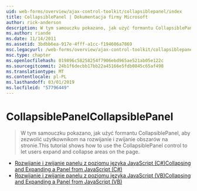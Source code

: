 ```yaml
---
uid: web-forms/overview/ajax-control-toolkit/collapsiblepanel/index
title: CollapsiblePanel | Dokumentacja firmy Microsoft
author: rick-anderson
description: W tym samouczku pokazano, jak użyć formantu CollapsiblePanel, aby zezwolić użytkownikom na rozwijanie i zwijanie obszarów na stronie.
ms.author: riande
ms.date: 11/14/2011
ms.assetid: 3bdbb6ea-917e-4fff-a1cc-f194606a7869
msc.legacyurl: /web-forms/overview/ajax-control-toolkit/collapsiblepanel
msc.type: chapter
ms.openlocfilehash: 019896c58258254f7906ebd965ae521ab05e122c
ms.sourcegitcommit: 24b1f6decbb17bb22a45166e5fdb0845c65af498
ms.translationtype: MT
ms.contentlocale: pl-PL
ms.lasthandoff: 03/01/2019
ms.locfileid: "57796449"
---
```

<a name="collapsiblepanel"></a><span data-ttu-id="a9029-103">CollapsiblePanel</span><span class="sxs-lookup"><span data-stu-id="a9029-103">CollapsiblePanel</span></span>
====================
> <span data-ttu-id="a9029-104">W tym samouczku pokazano, jak użyć formantu CollapsiblePanel, aby zezwolić użytkownikom na rozwijanie i zwijanie obszarów na stronie.</span><span class="sxs-lookup"><span data-stu-id="a9029-104">This tutorial shows how to use the CollapsiblePanel control to let users expand and collapse areas on the page.</span></span>


- [<span data-ttu-id="a9029-105">Rozwijanie i zwijanie panelu z poziomu języka JavaScript (C#)</span><span class="sxs-lookup"><span data-stu-id="a9029-105">Collapsing and Expanding a Panel from JavaScript (C#)</span></span>](collapsing-and-expanding-a-panel-from-javascript-cs.md)
- [<span data-ttu-id="a9029-106">Rozwijanie i zwijanie panelu z poziomu języka JavaScript (VB)</span><span class="sxs-lookup"><span data-stu-id="a9029-106">Collapsing and Expanding a Panel from JavaScript (VB)</span></span>](collapsing-and-expanding-a-panel-from-javascript-vb.md)
